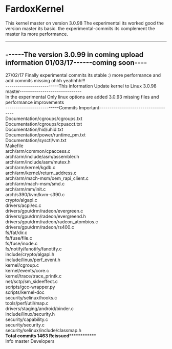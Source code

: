 # FardoxKernel
This kernel master on version 3.0.98
The experimental its worked good the version master its basic. the experimental-commits its complement the master its more performance.



-----------------------------------------------------------------------------------
------The version 3.0.99 in coming upload information 01/03/17------coming soon----
-----------------------------------------------------------------------------------
27/02/17 Finally experimental commits its stable :) more performance and add commits missing ohhh yeahhhh!!!<BR>
--------------------------This information Update kernel to Linux 3.0.98 master------------------------------<BR>
In the experimental Only linux options are added 3.0.93 missing files and performance improvements<BR>
--------------------------Commits Important------------------------------------ <BR>
Documentation/cgroups/cgroups.txt <BR>
Documentation/cgroups/cpuacct.txt <BR>
Documentation/hid/uhid.txt <BR>
Documentation/power/runtime_pm.txt <BR>
Documentation/sysctl/vm.txt <BR>
Makefile <BR>
arch/arm/common/cpaccess.c <BR>
arch/arm/include/asm/assembler.h <BR>
arch/arm/include/asm/mutex.h <BR>
arch/arm/kernel/kgdb.c <BR>
arch/arm/kernel/return_address.c <BR>
arch/arm/mach-msm/oem_rapi_client.c <BR>
arch/arm/mach-msm/smd.c <BR>
arch/arm/mm/init.c <BR>
arch/s390/kvm/kvm-s390.c <BR>
crypto/algapi.c <BR>
drivers/acpi/ec.c <BR>
drivers/gpu/drm/radeon/evergreen.c <BR>
drivers/gpu/drm/radeon/evergreend.h <BR>
drivers/gpu/drm/radeon/radeon_atombios.c <BR>
drivers/gpu/drm/radeon/rs400.c <BR>
fs/fat/dir.c <BR>
fs/fuse/file.c <BR>
fs/fuse/inode.c <BR>
fs/notify/fanotify/fanotify.c <BR>
include/crypto/algapi.h <BR>
include/linux/perf_event.h <BR>
kernel/cgroup.c <BR>
kernel/events/core.c <BR>
kernel/trace/trace_printk.c <BR>
net/sctp/sm_sideeffect.c <BR>
scripts/gcc-wrapper.py <BR>
scripts/kernel-doc <BR>
security/selinux/hooks.c <BR>
tools/perf/util/map.c <BR>
drivers/staging/android/binder.c <BR>
include/linux/security.h <BR>
security/capability.c <BR>
security/security.c <BR>
security/selinux/include/classmap.h <BR>
************************Total commits 1463 Reissued************************************<BR>
Info master Developers
